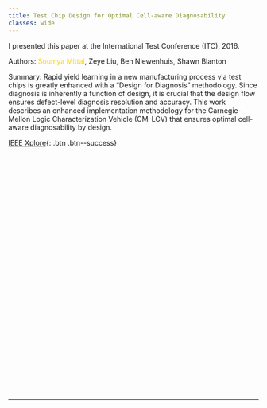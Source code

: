 ```yaml
---
title: Test Chip Design for Optimal Cell-aware Diagnosability
classes: wide
---
```


I presented this paper at the International Test Conference (ITC), 2016.

Authors: <span style="color:#ffd300">Soumya Mittal</span>, Zeye Liu, Ben Niewenhuis, Shawn Blanton

Summary: Rapid yield learning in a new manufacturing process via test chips is greatly enhanced with a “Design for Diagnosis” methodology. Since diagnosis is inherently a function of design, it is crucial that the design flow ensures defect-level diagnosis resolution and accuracy. This work describes an enhanced implementation methodology for the Carnegie-Mellon Logic Characterization Vehicle (CM-LCV) that ensures optimal cell-aware diagnosability by design.  

[IEEE Xplore](https://ieeexplore.ieee.org/document/7805850){: .btn .btn--success}

<div id="adobe-dc-view" style="height: 480px"></div>
<script src="https://documentservices.adobe.com/view-sdk/viewer.js"></script>
<script type="text/javascript">
  document.addEventListener("adobe_dc_view_sdk.ready", function(){
    var adobeDCView = new AdobeDC.View({clientId: "b92bfd344a0744ef8ffd3e72979d4c40", divId: "adobe-dc-view"});
    adobeDCView.previewFile({
      content:{location: {url: "/assets/pdf/test-chip-design-for-optimal-cell-aware-diagnosability-itc16-paper.pdf"}},
      metaData:{fileName: "test-chip-design-for-optimal-cell-aware-diagnosability-itc16-paper.pdf"}
    }, { embedMode: "FULL_WINDOW", defaultViewMode: "FIT_WIDTH", showAnnotationTools: true, showDownloadPDF: true });
  });
</script>


---
